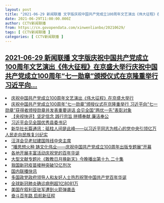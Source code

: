 ```yaml
---
layout: post
title: "2021-06-29 新闻联播 文字版庆祝中国共产党成立100周年文艺演出《伟大征程》在京盛大举行庆祝中国共产党成立100周年“七一勋章”颁授仪式在京隆重举行 习近平向"
date: 2021-06-29T11:00:00.000Z
author: CCTV新闻联播
from: https://cn.govopendata.com/xinwenlianbo/20210629/
tags: [ CCTV新闻联播 ]
categories: [ CCTV新闻联播 ]
---
```

<!--1624964400000-->
[2021-06-29 新闻联播 文字版庆祝中国共产党成立100周年文艺演出《伟大征程》在京盛大举行庆祝中国共产党成立100周年“七一勋章”颁授仪式在京隆重举行 习近平向...](https://cn.govopendata.com/xinwenlianbo/20210629/)
------

<div>
<li><a target="_blank" href="https://cn.govopendata.com/xinwenlianbo/20210629/#246088">庆祝中国共产党成立100周年文艺演出《伟大征程》在京盛大举行</a></li><li><a target="_blank" href="https://cn.govopendata.com/xinwenlianbo/20210629/#246089">庆祝中国共产党成立100周年“七一勋章”颁授仪式在京隆重举行 习近平向“七一勋章”获得者颁授勋章并发表重要讲话 会见全国“两优一先”表彰对象</a></li><li><a target="_blank" href="https://cn.govopendata.com/xinwenlianbo/20210629/#246090">【央视快评】坚定信念 践行宗旨 拼搏奉献 廉洁奉公</a></li><li><a target="_blank" href="https://cn.govopendata.com/xinwenlianbo/20210629/#246091">习近平会见全国优秀县委书记</a></li><li><a target="_blank" href="https://cn.govopendata.com/xinwenlianbo/20210629/#246092">新华社长篇通讯：砥柱人间是此峰——以习近平同志为核心的党中央引领亿万人民走向民族复兴纪实</a></li><li><a target="_blank" href="https://cn.govopendata.com/xinwenlianbo/20210629/#246093">汪洋会见老挝建国阵线中央主席</a></li><li><a target="_blank" href="https://cn.govopendata.com/xinwenlianbo/20210629/#246094">“播思想火种 铸文化伟业——庆祝中国共产党成立100周年出版专题展”开幕</a></li><li><a target="_blank" href="https://cn.govopendata.com/xinwenlianbo/20210629/#246095">各地开展丰富活动庆祝党的百年华诞</a></li><li><a target="_blank" href="https://cn.govopendata.com/xinwenlianbo/20210629/#246096">大型文献专题片《敢教日月换新天》今晚播出第十九 二十集</a></li><li><a target="_blank" href="https://cn.govopendata.com/xinwenlianbo/20210629/#246097">我国新冠疫苗接种突破12亿剂次</a></li><li><a target="_blank" href="https://cn.govopendata.com/xinwenlianbo/20210629/#246098">国内联播快讯</a></li><li><a target="_blank" href="https://cn.govopendata.com/xinwenlianbo/20210629/#246099">多国政党政府领导人和友好人士热烈祝贺中国共产党百年华诞</a></li><li><a target="_blank" href="https://cn.govopendata.com/xinwenlianbo/20210629/#246100">全球新冠肺炎确诊病例超1亿8081万</a></li><li><a target="_blank" href="https://cn.govopendata.com/xinwenlianbo/20210629/#246101">美国在叙利亚驻军遭到火箭弹袭击</a></li><li><a target="_blank" href="https://cn.govopendata.com/xinwenlianbo/20210629/#246102">奋斗百年路 启航新征程</a></li>
</div>
